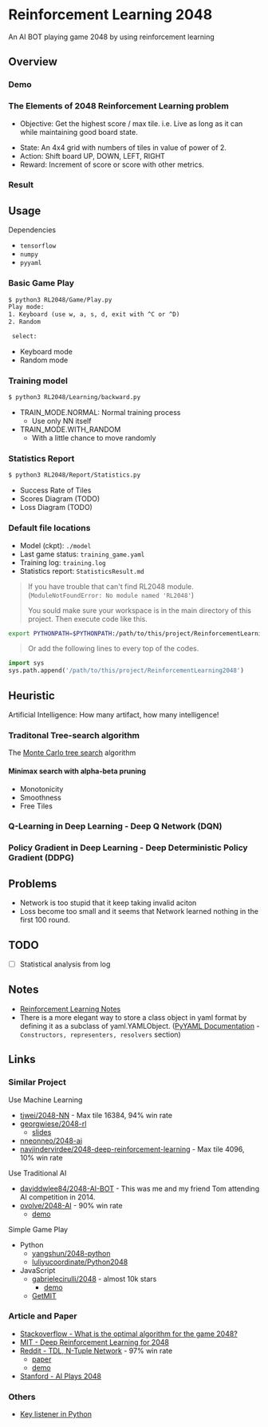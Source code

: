 # Reinforcement Learning 2048

An AI BOT playing game 2048 by using reinforcement learning

## Overview

### Demo

### The Elements of 2048 Reinforcement Learning problem

- Objective: Get the highest score / max tile. i.e. Live as long as it can while maintaining good board state.

* State: An 4x4 grid with numbers of tiles in value of power of 2.
* Action: Shift board UP, DOWN, LEFT, RIGHT
* Reward: Increment of score or score with other metrics.

### Result

## Usage

Dependencies

* `tensorflow`
* `numpy`
* `pyyaml`

### Basic Game Play

```txt
$ python3 RL2048/Game/Play.py
Play mode:
1. Keyboard (use w, a, s, d, exit with ^C or ^D)
2. Random

 select:
```

* Keyboard mode
* Random mode

### Training model

```txt
$ python3 RL2048/Learning/backward.py
```

* TRAIN_MODE.NORMAL: Normal training process
    * Use only NN itself
* TRAIN_MODE.WITH_RANDOM
    * With a little chance to move randomly

### Statistics Report

```sh
$ python3 RL2048/Report/Statistics.py
```

* Success Rate of Tiles
* Scores Diagram (TODO)
* Loss Diagram (TODO)

### Default file locations

* Model (ckpt): `./model`
* Last game status: `training_game.yaml`
* Training log: `training.log`
* Statistics report: `StatisticsResult.md`

> If you have trouble that can't find RL2048 module. (`ModuleNotFoundError: No module named 'RL2048'`)
>
> You sould make sure your workspace is in the main directory of this project. Then execute code like this.

```sh
export PYTHONPATH=$PYTHONPATH:/path/to/this/project/ReinforcementLearning2048; python3 RL2048/Learning/backward.py
```

> Or add the following lines to every top of the codes.

```py
import sys
sys.path.append('/path/to/this/project/ReinforcementLearning2048')
```

## Heuristic

Artificial Intelligence: How many artifact, how many intelligence!

### Traditonal Tree-search algorithm

The [Monte Carlo tree search](https://en.wikipedia.org/wiki/Monte_Carlo_tree_search) algorithm

#### Minimax search with alpha-beta pruning

* Monotonicity
* Smoothness
* Free Tiles

### Q-Learning in Deep Learning - Deep Q Network (DQN)

### Policy Gradient in Deep Learning - Deep Deterministic Policy Gradient (DDPG)

## Problems

* Network is too stupid that it keep taking invalid aciton
* Loss become too small and it seems that Network learned nothing in the first 100 round.

## TODO

* [ ] Statistical analysis from log

## Notes

* [Reinforcement Learning Notes](https://github.com/daviddwlee84/DeepLearningPractice/blob/master/Notes/Technique/Reinforcement_Learning.md)
* There is a more elegant way to store a class object in yaml format by defining it as a subclass of yaml.YAMLObject. ([PyYAML Documentation](https://pyyaml.org/wiki/PyYAMLDocumentation) - `Constructors, representers, resolvers` section)

## Links

### Similar Project

Use Machine Learning

* [tjwei/2048-NN](https://github.com/tjwei/2048-NN) - Max tile 16384, 94% win rate
* [georgwiese/2048-rl](https://github.com/georgwiese/2048-rl)
    * [slides](https://docs.google.com/presentation/d/1I9RS3SMdMp8Uk9C6eyS6jK_w_34BKCrvkN-kWau1MU4/edit?usp=sharing)
* [nneonneo/2048-ai](https://github.com/nneonneo/2048-ai)
* [navjindervirdee/2048-deep-reinforcement-learning](https://github.com/navjindervirdee/2048-deep-reinforcement-learning) - Max tile 4096, 10% win rate

Use Traditional AI

* [daviddwlee84/2048-AI-BOT](https://github.com/daviddwlee84/2048-AI-BOT) - This was me and my friend Tom attending AI competition in 2014.
* [ovolve/2048-AI](https://github.com/ovolve/2048-AI) - 90% win rate
    * [demo](https://ovolve.github.io/2048-AI/)

Simple Game Play

* Python
   * [yangshun/2048-python](https://github.com/yangshun/2048-python)
   * [luliyucoordinate/Python2048](https://github.com/luliyucoordinate/Python2048)
* JavaScript
   * [gabrielecirulli/2048](https://github.com/gabrielecirulli/2048) - almost 10k stars
      * [demo](https://play2048.co/)
   * [GetMIT](https://mitchgu.github.io/GetMIT/)

### Article and Paper

* [Stackoverflow - What is the optimal algorithm for the game 2048?](https://stackoverflow.com/questions/22342854/what-is-the-optimal-algorithm-for-the-game-2048/)
* [MIT - Deep Reinforcement Learning for 2048](http://www.mit.edu/~amarj/files/2048.pdf)
* [Reddit - TDL, N-Tuple Network](https://www.reddit.com/r/2048/comments/2s6m8o/2048_ai_that_has_a_97_win_rate_tdl_ntuple_network/) - 97% win rate
    * [paper](http://www.cs.put.poznan.pl/mszubert/pub/szubert2014cig.pdf)
    * [demo](https://solver2048.appspot.com/#)
* [Stanford - AI Plays 2048](http://cs229.stanford.edu/proj2016/report/NieHouAn-AIPlays2048-report.pdf)

### Others

* [Key listener in Python](https://stackoverflow.com/questions/11918999/key-listeners-in-python)
